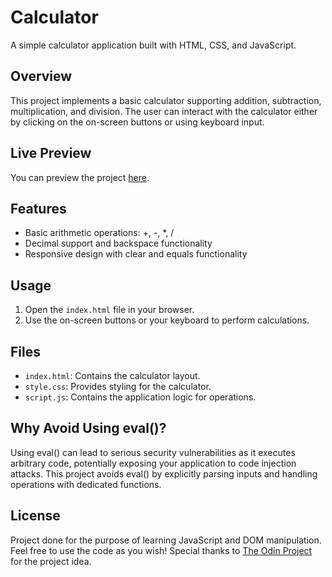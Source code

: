 # Calculator

A simple calculator application built with HTML, CSS, and JavaScript.

## Overview

This project implements a basic calculator supporting addition, subtraction, multiplication, and division. The user can interact with the calculator either by clicking on the on-screen buttons or using keyboard input.

## Live Preview

You can preview the project [here](https://rcasado.me/the-odin-project/introduction/calculator/).

## Features

- Basic arithmetic operations: +, -, *, /
- Decimal support and backspace functionality
- Responsive design with clear and equals functionality

## Usage

1. Open the `index.html` file in your browser.
2. Use the on-screen buttons or your keyboard to perform calculations.

## Files

- `index.html`: Contains the calculator layout.
- `style.css`: Provides styling for the calculator.
- `script.js`: Contains the application logic for operations.

## Why Avoid Using eval()?

Using eval() can lead to serious security vulnerabilities as it executes arbitrary code, potentially exposing your application to code injection attacks. This project avoids eval() by explicitly parsing inputs and handling operations with dedicated functions.

## License

Project done for the purpose of learning JavaScript and DOM manipulation. Feel free to use the code as you wish! Special thanks to [The Odin Project](https://www.theodinproject.com/) for the project idea.
